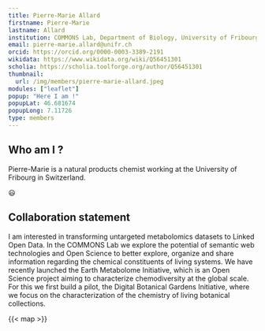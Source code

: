 ```yaml
---
title: Pierre-Marie Allard
firstname: Pierre-Marie
lastname: Allard
institution: COMMONS Lab, Department of Biology, University of Fribourg, Switzerland
email: pierre-marie.allard@unifr.ch
orcid: https://orcid.org/0000-0003-3389-2191
wikidata: https://www.wikidata.org/wiki/Q56451301
scholia: https://scholia.toolforge.org/author/Q56451301
thumbnail:
  url: /img/members/pierre-marie-allard.jpeg
modules: ["leaflet"]
popup: "Here I am !"
popupLat: 46.681674
popupLong: 7.11726
type: members
---
```



## Who am I ?

Pierre-Marie is a natural products chemist working at the University of Fribourg in Switzerland.

:smiley:

## Collaboration statement

I am interested in transforming untargeted metabolomics datasets to Linked Open Data. In the COMMONS Lab we explore the potential of semantic web technologies and Open Science to better explore, organize and share information regarding the chemical constituents of living systems. We have recently launched the Earth Metabolome Initiative, which is an Open Science project aiming to characterize chemodiversity at the global scale. For this we first build a pilot, the Digital Botanical Gardens Initiative, where we focus on the characterization of the chemistry of living botanical collections.

{{< map >}}
